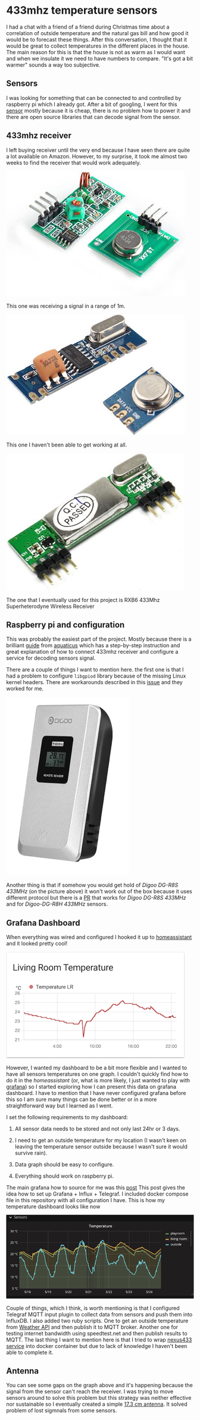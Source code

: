 # 433mhz temperature sensors

I had a chat with a friend of a friend during Christmas time about a correlation of outside temperature and the natural gas bill and how good it would be to forecast these things. After this conversation, I thought that it would be great to collect temperatures in the different places in the house. The main reason for this is that the house is not as warm as I would want and when we insulate it we need to have numbers to compare. "It's got a bit warmer" sounds a way too subjective. 

## Sensors

I was looking for something that can be connected to and controlled by raspberry pi which I already got. After a bit of googling, I went for this [sensor](https://www.banggood.com/Digoo-DG-R8H-433MHz-Wireless-Digital-Hygrometer-Thermometer-Weather-Station-Sensor-for-TH11300-8380-p-1178108.html) mostly because it is cheap, there is no problem how to power it and there are open source libraries that can decode signal from the sensor.

## 433mhz receiver 

I left buying receiver until the very end because I have seen there are quite a lot available on Amazon. However, to my surprise, it took me almost two weeks to find the receiver that would work adequately. 

![image](images/433mhz_receiver_sr.jpg) 

This one was  receiving a signal in a range of 1m.


![image](images/433mhz_receiver_nw.jpg) 

This one I haven't been able to get working at all. 


![image](images/433mhz_receiver.jpg)

The one that I eventually used for this project is RXB6 433Mhz Superheterodyne Wireless Receiver

## Raspberry pi and configuration

This was probably the easiest part of the project. Mostly because there is a brilliant [guide](https://github.com/aquaticus/nexus433) from [aquaticus](https://github.com/aquaticus) which has a step-by-step instruction and great explanation of how to connect 433mhz receiver and configure a service for decoding sensors signal. 

There are a couple of things I want to mention here. the first one is that I had a problem to configure `libgpiod` library because of the missing Linux kernel headers. There are workarounds described in this [issue](https://github.com/aquaticus/nexus433/issues/21) and they worked for me.

![image](images/Digoo_DG-R8S.png)

Another thing is that if somehow you would get hold of *Digoo DG-R8S 433MHz* (on the picture above) it won't work out of the box because it uses different protocol but there is a [PR](https://github.com/aquaticus/nexus433/pull/16) that works for  *Digoo DG-R8S 433MHz* and for *Digoo-DG-R8H 433MHz* sensors.

## Grafana Dashboard 

When everything was wired and configured I hooked it up to [homeassistant](https://www.home-assistant.io/) and it looked pretty cool! 

![Image](images/homeassistant.png)

However, I wanted my dashboard to be a bit more flexible and I wanted to have all sensors temperatures on one graph. I couldn't quickly find how to do it in the *homeassistant* (or, what is more likely, I just wanted to play with [grafana](https://github.com/grafana/grafana)) so I started exploring how I can present this data on grafana dashboard. I have to mention that I have never configured grafana before this so I am sure many things can be done better or in a more straightforward way but I learned as I went.  

I set the following requirements to my dashboard:

  1. All sensor data needs to be stored and not only last 24hr or 3 days.

  2. I need to get an outside temperature for my location (I wasn't keen on leaving the temperature sensor outside because I wasn't sure it would survive rain). 
  
  3. Data graph should be easy to configure.
  
  4. Everything should work on raspberry pi. 


The main grafana how to source for me was this [post](https://mostlyoperational.com/posts/2017-12-28_monitoring-your-home-network-with-influxdb-on-raspberry-pi-with-docker/) This post gives the idea how to set up Grafana + Influx + Telegraf. I included docker compose file in this repository with all configuration I have. This is how my temperature dashboard looks like now

![Image](images/grafana.png)

Couple of things, which I think, is worth mentioning is that I configured Telegraf MQTT input plugin to collect data from sensors and push them into InfluxDB. I also added two ruby scripts. One to get an outside temperature from [Weather API](https://openweathermap.org/api) and then publish it to MQTT broker. Another one for testing internet bandwidth using speedtest.net and then publish results to MQTT. The last thing I want to mention here is that I tried to wrap [nexus433 service](https://github.com/aquaticus/nexus433) into docker container but due to lack of knowledge I haven't been able to complete it. 

## Antenna

You can see some gaps on the graph above and it's happening because the signal from the sensor can't reach the receiver. I was trying to move sensors around to solve this problem but this strategy was neither effective nor sustainable so I eventually created a simple  [17.3 cm antenna](https://dronebotworkshop.com/433mhz-rf-modules-arduino/). It solved problem of lost sigmnals from some sensors. 